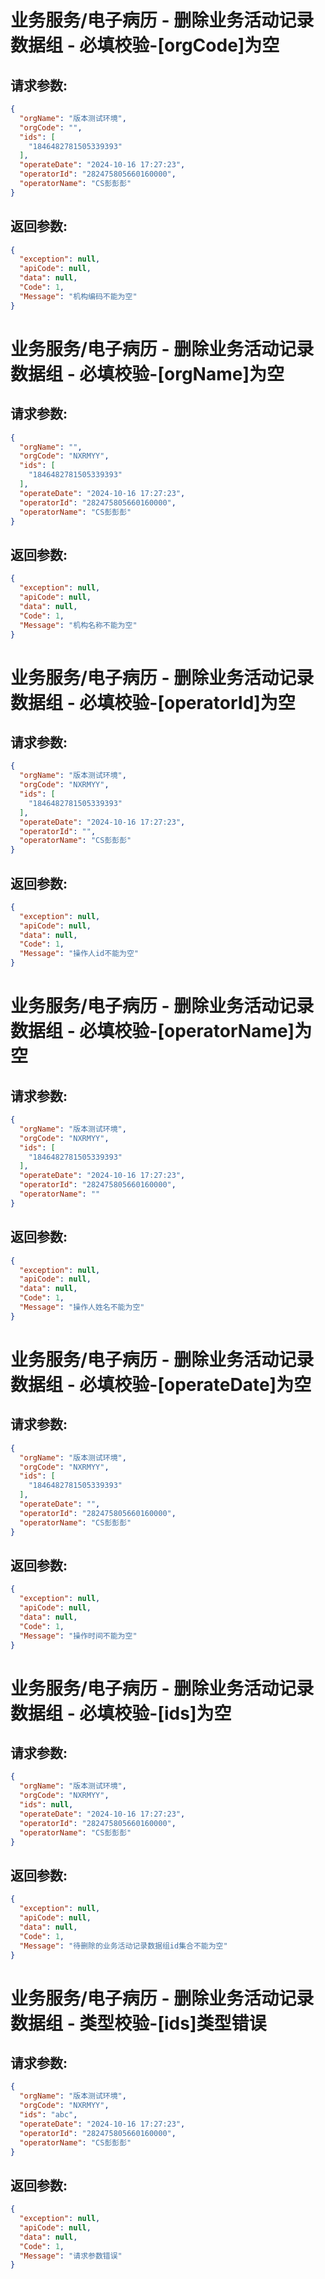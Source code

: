 
# 业务服务/电子病历 - 删除业务活动记录数据组 - 必填校验-[orgCode]为空
## 请求参数:
``` json
{
  "orgName": "版本测试环境",
  "orgCode": "",
  "ids": [
    "1846482781505339393"
  ],
  "operateDate": "2024-10-16 17:27:23",
  "operatorId": "282475805660160000",
  "operatorName": "CS彭彭彭"
}
```
## 返回参数:
``` json
{
  "exception": null,
  "apiCode": null,
  "data": null,
  "Code": 1,
  "Message": "机构编码不能为空"
}
```
# 业务服务/电子病历 - 删除业务活动记录数据组 - 必填校验-[orgName]为空
## 请求参数:
``` json
{
  "orgName": "",
  "orgCode": "NXRMYY",
  "ids": [
    "1846482781505339393"
  ],
  "operateDate": "2024-10-16 17:27:23",
  "operatorId": "282475805660160000",
  "operatorName": "CS彭彭彭"
}
```
## 返回参数:
``` json
{
  "exception": null,
  "apiCode": null,
  "data": null,
  "Code": 1,
  "Message": "机构名称不能为空"
}
```
# 业务服务/电子病历 - 删除业务活动记录数据组 - 必填校验-[operatorId]为空
## 请求参数:
``` json
{
  "orgName": "版本测试环境",
  "orgCode": "NXRMYY",
  "ids": [
    "1846482781505339393"
  ],
  "operateDate": "2024-10-16 17:27:23",
  "operatorId": "",
  "operatorName": "CS彭彭彭"
}
```
## 返回参数:
``` json
{
  "exception": null,
  "apiCode": null,
  "data": null,
  "Code": 1,
  "Message": "操作人id不能为空"
}
```
# 业务服务/电子病历 - 删除业务活动记录数据组 - 必填校验-[operatorName]为空
## 请求参数:
``` json
{
  "orgName": "版本测试环境",
  "orgCode": "NXRMYY",
  "ids": [
    "1846482781505339393"
  ],
  "operateDate": "2024-10-16 17:27:23",
  "operatorId": "282475805660160000",
  "operatorName": ""
}
```
## 返回参数:
``` json
{
  "exception": null,
  "apiCode": null,
  "data": null,
  "Code": 1,
  "Message": "操作人姓名不能为空"
}
```
# 业务服务/电子病历 - 删除业务活动记录数据组 - 必填校验-[operateDate]为空
## 请求参数:
``` json
{
  "orgName": "版本测试环境",
  "orgCode": "NXRMYY",
  "ids": [
    "1846482781505339393"
  ],
  "operateDate": "",
  "operatorId": "282475805660160000",
  "operatorName": "CS彭彭彭"
}
```
## 返回参数:
``` json
{
  "exception": null,
  "apiCode": null,
  "data": null,
  "Code": 1,
  "Message": "操作时间不能为空"
}
```
# 业务服务/电子病历 - 删除业务活动记录数据组 - 必填校验-[ids]为空
## 请求参数:
``` json
{
  "orgName": "版本测试环境",
  "orgCode": "NXRMYY",
  "ids": null,
  "operateDate": "2024-10-16 17:27:23",
  "operatorId": "282475805660160000",
  "operatorName": "CS彭彭彭"
}
```
## 返回参数:
``` json
{
  "exception": null,
  "apiCode": null,
  "data": null,
  "Code": 1,
  "Message": "待删除的业务活动记录数据组id集合不能为空"
}
```
# 业务服务/电子病历 - 删除业务活动记录数据组 - 类型校验-[ids]类型错误
## 请求参数:
``` json
{
  "orgName": "版本测试环境",
  "orgCode": "NXRMYY",
  "ids": "abc",
  "operateDate": "2024-10-16 17:27:23",
  "operatorId": "282475805660160000",
  "operatorName": "CS彭彭彭"
}
```
## 返回参数:
``` json
{
  "exception": null,
  "apiCode": null,
  "data": null,
  "Code": 1,
  "Message": "请求参数错误"
}
```
